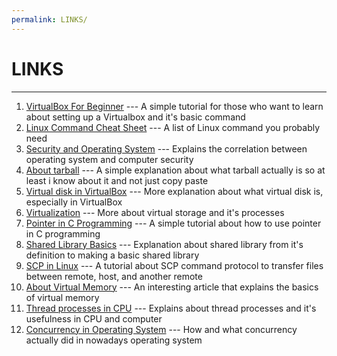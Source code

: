 ```yaml
---
permalink: LINKS/
---
```

# LINKS
---
1. [VirtualBox For Beginner](https://www.youtube.com/watch?v=nvdnQX9UkMY) --- A simple tutorial for those who want to learn about setting up a Virtualbox and it's basic command
2. [Linux Command Cheat Sheet](https://kinsta.com/blog/linux-commands/#:~:text=Linux%20Commands%20FAQ-,What%20Is%20a%20Linux%20Command%3F,abstraction%20of%20command%2Dline%20programs.) --- A list of Linux command you probably need
3. [Security and Operating System](https://www.geeksforgeeks.org/operating-system-security/) --- Explains the correlation between operating system and computer security
4. [About tarball](https://www.cyberciti.biz/faq/how-to-tar-a-file-in-linux-using-command-line/) --- A simple explanation about what tarball actually is so at least i know about it and not just copy paste
5. [Virtual disk in VirtualBox](https://www.virtuatopia.com/index.php?title=Understanding_and_Configuring_VirtualBox_Virtual_Hard_Disks) --- More explanation about what virtual disk is, especially in VirtualBox
6. [Virtualization](https://www.hpe.com/emea_middle_east/en/what-is/storage-virtualization.html#:~:text=Virtual%20storage%20or%20logical%20storage,access%20and%20use%20the%20storage.) --- More about virtual storage and it's processes
7. [Pointer in C Programming](https://www.howtoforge.com/linux-c-programming-tutorial-part-19-pointers-and-arrays/#:~:text=Pointers%20are%20a%20special%20kind,store%20an%20address%20into%20it.) --- A simple tutorial about how to use pointer in C programming
8. [Shared Library Basics](https://tldp.org/HOWTO/Program-Library-HOWTO/shared-libraries.html) --- Explanation about shared library from it's definition to making a basic shared library
9. [SCP in Linux](https://www.linuxfoundation.org/blog/blog/classic-sysadmin-how-to-securely-transfer-files-between-servers-with-scp) --- A tutorial about SCP command protocol to transfer files between remote, host, and another remote
10. [About Virtual Memory](https://www.spiceworks.com/tech/devops/articles/what-is-virtual-memory/) --- An interesting article that explains the basics of virtual memory
11. [Thread processes in CPU](https://socs.binus.ac.id/2020/12/13/thread-unit-pemanfaatan-cpu/) --- Explains about thread processes and it's usefulness in CPU and computer
12. [Concurrency in Operating System](https://www.geeksforgeeks.org/concurrency-in-operating-system/) --- How and what concurrency actually did in nowadays operating system
